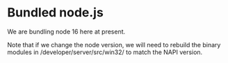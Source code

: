 # Bundled node.js

We are bundling node 16 here at present.

Note that if we change the node version, we will need to
rebuild the binary modules in /developer/server/src/win32/
to match the NAPI version.
